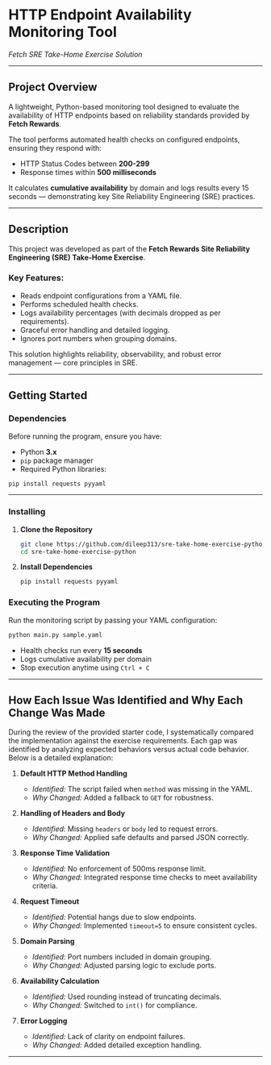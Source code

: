 
#  HTTP Endpoint Availability Monitoring Tool
*Fetch SRE Take-Home Exercise Solution*

---

##  Project Overview
A lightweight, Python-based monitoring tool designed to evaluate the availability of HTTP endpoints based on reliability standards provided by **Fetch Rewards**.

The tool performs automated health checks on configured endpoints, ensuring they respond with:
-  HTTP Status Codes between **200-299**
-  Response times within **500 milliseconds**

It calculates **cumulative availability** by domain and logs results every 15 seconds — demonstrating key Site Reliability Engineering (SRE) practices.

---

## Description
This project was developed as part of the **Fetch Rewards Site Reliability Engineering (SRE) Take-Home Exercise**.

### Key Features:
- Reads endpoint configurations from a YAML file.
- Performs scheduled health checks.
- Logs availability percentages (with decimals dropped as per requirements).
- Graceful error handling and detailed logging.
- Ignores port numbers when grouping domains.

This solution highlights reliability, observability, and robust error management — core principles in SRE.

---

##  Getting Started

###  Dependencies
Before running the program, ensure you have:

- Python **3.x**
- `pip` package manager
- Required Python libraries:

```bash
pip install requests pyyaml
```

---

### Installing

1. **Clone the Repository**
   ```bash
   git clone https://github.com/dileep313/sre-take-home-exercise-python.git
   cd sre-take-home-exercise-python
   ```

2. **Install Dependencies**
   ```bash
   pip install requests pyyaml
   ```

### Executing the Program

Run the monitoring script by passing your YAML configuration:

```bash
python main.py sample.yaml
```

-  Health checks run every **15 seconds**
-  Logs cumulative availability per domain
-  Stop execution anytime using `Ctrl + C`

---

## How Each Issue Was Identified and Why Each Change Was Made

During the review of the provided starter code, I systematically compared the implementation against the exercise requirements. Each gap was identified by analyzing expected behaviors versus actual code behavior. Below is a detailed explanation:

1. **Default HTTP Method Handling**
   - *Identified:* The script failed when `method` was missing in the YAML.
   - *Why Changed:* Added a fallback to `GET` for robustness.

2. **Handling of Headers and Body**
   - *Identified:* Missing `headers` or `body` led to request errors.
   - *Why Changed:* Applied safe defaults and parsed JSON correctly.

3. **Response Time Validation**
   - *Identified:* No enforcement of 500ms response limit.
   - *Why Changed:* Integrated response time checks to meet availability criteria.

4. **Request Timeout**
   - *Identified:* Potential hangs due to slow endpoints.
   - *Why Changed:* Implemented `timeout=5` to ensure consistent cycles.

5. **Domain Parsing**
   - *Identified:* Port numbers included in domain grouping.
   - *Why Changed:* Adjusted parsing logic to exclude ports.

6. **Availability Calculation**
   - *Identified:* Used rounding instead of truncating decimals.
   - *Why Changed:* Switched to `int()` for compliance.

7. **Error Logging**
   - *Identified:* Lack of clarity on endpoint failures.
   - *Why Changed:* Added detailed exception handling.

---
